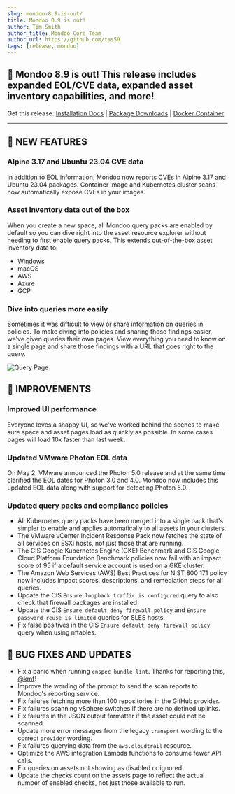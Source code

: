 ```yaml
---
slug: mondoo-8.9-is-out/
title: Mondoo 8.9 is out!
author: Tim Smith
author_title: Mondoo Core Team
author_url: https://github.com/tas50
tags: [release, mondoo]
---
```


## 🥳 Mondoo 8.9 is out! This release includes expanded EOL/CVE data, expanded asset inventory capabilities, and more!

Get this release: [Installation Docs](/cnspec/) | [Package Downloads](https://releases.mondoo.com/cnspec/) | [Docker Container](https://hub.docker.com/r/mondoo/cnspec)

---

## 🎉 NEW FEATURES

### Alpine 3.17 and Ubuntu 23.04 CVE data

In addition to EOL information, Mondoo now reports CVEs in Alpine 3.17 and Ubuntu 23.04 packages. Container image and Kubernetes cluster scans now automatically expose CVEs in your images.

### Asset inventory data out of the box

When you create a new space, all Mondoo query packs are enabled by default so you can dive right into the asset resource explorer without needing to first enable query packs. This extends out-of-the-box asset inventory data to:

- Windows
- macOS
- AWS
- Azure
- GCP

### Dive into queries more easily

Sometimes it was difficult to view or share information on queries in policies. To make diving into policies and sharing those findings easier, we've given queries their own pages. View everything you need to know on a single page and share those findings with a URL that goes right to the query.

![Query Page](/img/releases/2023-05-09-mondoo-8.9-is-out/query_page.png)

## 🧹 IMPROVEMENTS

### Improved UI performance

Everyone loves a snappy UI, so we've worked behind the scenes to make sure space and asset pages load as quickly as possible. In some cases pages will load 10x faster than last week.

### Updated VMware Photon EOL data

On May 2, VMware announced the Photon 5.0 release and at the same time clarified the EOL dates for Photon 3.0 and 4.0. Mondoo now includes this updated EOL data along with support for detecting Photon 5.0.

### Updated query packs and compliance policies

- All Kubernetes query packs have been merged into a single pack that's simpler to enable and applies automatically to all assets in your clusters.
- The VMware vCenter Incident Response Pack now fetches the state of all services on ESXi hosts, not just those that are running.
- The CIS Google Kubernetes Engine (GKE) Benchmark and CIS Google Cloud Platform Foundation Benchmark policies now fail with an impact score of 95 if a default service account is used on a GKE cluster.
- The Amazon Web Services (AWS) Best Practices for NIST 800 171 policy now includes impact scores, descriptions, and remediation steps for all queries.
- Update the CIS `Ensure loopback traffic is configured` query to also check that firewall packages are installed.
- Update the CIS `Ensure default deny firewall policy` and `Ensure password reuse is limited` queries for SLES hosts.
- Fix false positives in the CIS `Ensure default deny firewall policy` query when using nftables.

## 🐛 BUG FIXES AND UPDATES

- Fix a panic when running `cnspec bundle lint`. Thanks for reporting this, [@kmf](https://github.com/kmf)!
- Improve the wording of the prompt to send the scan reports to Mondoo's reporting service.
- Fix failures fetching more than 100 repositories in the GitHub provider.
- Fix failures scanning vSphere switches if there are no defined uplinks.
- Fix failures in the JSON output formatter if the asset could not be scanned.
- Update more error messages from the legacy `transport` wording to the correct `provider` wording.
- Fix failures querying data from the `aws.cloudtrail` resource.
- Optimize the AWS integration Lambda functions to consume fewer API calls.
- Fix queries on assets not showing as disabled or ignored.
- Update the checks count on the assets page to reflect the actual number of enabled checks, not just those available to run.

